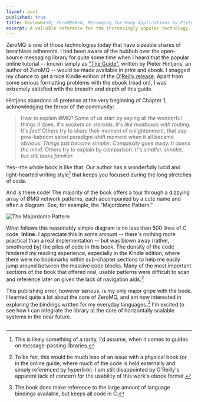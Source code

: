 ```yaml
---
layout: post
published: true
title: Review&#58; ZeroMQ&#58; Messaging for Many Applications by Pieter Hintjens
excerpt: A valuable reference for the increasingly popular technology.
---
```


ZeroMQ is one of those technologies today that have sizeable shares of
breathless adherents. I had been aware of the hubbub over the open-source
messaging library for quite some time when I heard that the popular online
tutorial -- known simply as ["The Guide"][1], written by Pieter Hintjens, an
author of ZeroMQ -- would be made available in print and ebook. I snagged my
chance to get a nice Kindle edition of the [O'Reilly release][2]. Apart from
some serious formatting problems with the ebook (read on), I was extremely
satisfied with the breadth and depth of this guide.

Hintjens abandons all pretense at the very beginning of Chapter 1, acknowledging
the fervor of the community:

> How to explain ØMQ? Some of us start by saying all the wonderful things it
> does. *It's sockets on steroids. It's like mailboxes with routing. It's fast!*
> Others try to share their moment of enlightenment, that zap-pow-kaboom satori
> paradigm-shift moment when it all became obvious. *Things just become simpler.
> Complexity goes away. It opens the mind.* Others try to explain by comparison.
> *It's smaller, simpler, but still looks familiar.*

Yes--the whole book is like that. Our author has a wonderfully lucid and
light-hearted writing style[^1] that keeps you focused during the long stretches
of code.

And is there code! The majority of the book offers a tour through a dizzying
array of ØMQ network patterns, each accompanied by a cute name and often a
diagram. See, for example, the "Majordomo Pattern."

![The Majordomo Pattern][majordomo]

What follows this reasonably simple diagram is no less than 500 lines of C code.
**Inline.** I appreciate this in some amount -- there's nothing more practical
than a real implementation -- but was blown away (rather, smothered by) the
piles of code in this book. The density of the code hindered my reading
experience, especially in the Kindle edition, where there were no bookmarks
within sub-chapter sections to help me easily jump around between the massive
code blocks. Many of the most important sections of the book that offered real,
usable patterns were difficult to scan and reference later on given the lack of
navigation aids.[^2]

This publishing error, however serious, is my only major gripe with the book. I
learned quite a lot about the core of ZeroMQ, and am now interested in exploring
the bindings written for my everyday languages.[^3] I'm excited to see how I can
integrate the library at the core of horizontally scalable systems in the near
future.

  [^1]: This is likely something of a rarity, I'd assume, when it comes to guides on message-passing libraries.
  [^2]: To be fair, this would be much less of an issue with a physical book (or in the online guide, where much of the code is held externally and simply referenced by hyperlink). I am still disappointed by O'Reilly's apparent lack of concern for the usability of this work's ebook format.
  [^3]: The book does make reference to the large amount of language bindings available, but keeps all code in C.

  [1]: http://zguide.zeromq.org/
  [2]: http://www.amazon.com/gp/product/1449334067/ref=as_li_qf_sp_asin_tl?ie=UTF8&camp=1789&creative=9325&creativeASIN=1449334067&linkCode=as2&tag=blog0cbb-20
  [majordomo]: https://github.com/imatix/zguide/raw/master/images/fig50.png

<img src="http://ir-na.amazon-adsystem.com/e/ir?t=blog0cbb-20&l=as2&o=1&a=1449334067" width="1" height="1" border="0" alt="" style="border:none !important; margin:0px !important;" />
